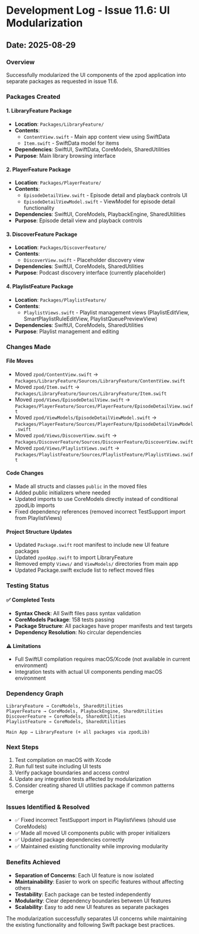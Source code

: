 # Development Log - Issue 11.6: UI Modularization

## Date: 2025-08-29

### Overview
Successfully modularized the UI components of the zpod application into separate packages as requested in issue 11.6.

### Packages Created

#### 1. LibraryFeature Package
- **Location**: `Packages/LibraryFeature/`
- **Contents**: 
  - `ContentView.swift` - Main app content view using SwiftData
  - `Item.swift` - SwiftData model for items
- **Dependencies**: SwiftUI, SwiftData, CoreModels, SharedUtilities
- **Purpose**: Main library browsing interface

#### 2. PlayerFeature Package  
- **Location**: `Packages/PlayerFeature/`
- **Contents**:
  - `EpisodeDetailView.swift` - Episode detail and playback controls UI
  - `EpisodeDetailViewModel.swift` - ViewModel for episode detail functionality
- **Dependencies**: SwiftUI, CoreModels, PlaybackEngine, SharedUtilities
- **Purpose**: Episode detail view and playback controls

#### 3. DiscoverFeature Package
- **Location**: `Packages/DiscoverFeature/`
- **Contents**:
  - `DiscoverView.swift` - Placeholder discovery view
- **Dependencies**: SwiftUI, CoreModels, SharedUtilities  
- **Purpose**: Podcast discovery interface (currently placeholder)

#### 4. PlaylistFeature Package
- **Location**: `Packages/PlaylistFeature/`
- **Contents**:
  - `PlaylistViews.swift` - Playlist management views (PlaylistEditView, SmartPlaylistRuleEditView, PlaylistQueuePreviewView)
- **Dependencies**: SwiftUI, CoreModels, SharedUtilities
- **Purpose**: Playlist management and editing

### Changes Made

#### File Moves
- Moved `zpod/ContentView.swift` → `Packages/LibraryFeature/Sources/LibraryFeature/ContentView.swift`
- Moved `zpod/Item.swift` → `Packages/LibraryFeature/Sources/LibraryFeature/Item.swift`
- Moved `zpod/Views/EpisodeDetailView.swift` → `Packages/PlayerFeature/Sources/PlayerFeature/EpisodeDetailView.swift`
- Moved `zpod/ViewModels/EpisodeDetailViewModel.swift` → `Packages/PlayerFeature/Sources/PlayerFeature/EpisodeDetailViewModel.swift`
- Moved `zpod/Views/DiscoverView.swift` → `Packages/DiscoverFeature/Sources/DiscoverFeature/DiscoverView.swift`
- Moved `zpod/Views/PlaylistViews.swift` → `Packages/PlaylistFeature/Sources/PlaylistFeature/PlaylistViews.swift`

#### Code Changes
- Made all structs and classes `public` in the moved files
- Added public initializers where needed
- Updated imports to use CoreModels directly instead of conditional zpodLib imports
- Fixed dependency references (removed incorrect TestSupport import from PlaylistViews)

#### Project Structure Updates
- Updated `Package.swift` root manifest to include new UI feature packages
- Updated `zpodApp.swift` to import LibraryFeature
- Removed empty `Views/` and `ViewModels/` directories from main app
- Updated Package.swift exclude list to reflect moved files

### Testing Status

#### ✅ Completed Tests
- **Syntax Check**: All Swift files pass syntax validation
- **CoreModels Package**: 158 tests passing 
- **Package Structure**: All packages have proper manifests and test targets
- **Dependency Resolution**: No circular dependencies

#### ⚠️ Limitations
- Full SwiftUI compilation requires macOS/Xcode (not available in current environment)
- Integration tests with actual UI components pending macOS environment

### Dependency Graph
```
LibraryFeature → CoreModels, SharedUtilities
PlayerFeature → CoreModels, PlaybackEngine, SharedUtilities  
DiscoverFeature → CoreModels, SharedUtilities
PlaylistFeature → CoreModels, SharedUtilities

Main App → LibraryFeature (+ all packages via zpodLib)
```

### Next Steps
1. Test compilation on macOS with Xcode
2. Run full test suite including UI tests
3. Verify package boundaries and access control
4. Update any integration tests affected by modularization
5. Consider creating shared UI utilities package if common patterns emerge

### Issues Identified & Resolved
- ✅ Fixed incorrect TestSupport import in PlaylistViews (should use CoreModels)
- ✅ Made all moved UI components public with proper initializers
- ✅ Updated package dependencies correctly
- ✅ Maintained existing functionality while improving modularity

### Benefits Achieved
- **Separation of Concerns**: Each UI feature is now isolated
- **Maintainability**: Easier to work on specific features without affecting others
- **Testability**: Each package can be tested independently
- **Modularity**: Clear dependency boundaries between UI features
- **Scalability**: Easy to add new UI features as separate packages

The modularization successfully separates UI concerns while maintaining the existing functionality and following Swift package best practices.